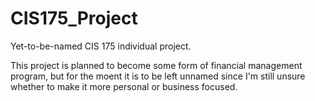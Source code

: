 # CIS175_Project
Yet-to-be-named CIS 175 individual project.

This project is planned to become some form of financial management program, but for the moent it is to be left unnamed since
I'm still unsure whether to make it more personal or business focused.
